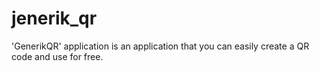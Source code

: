 # jenerik_qr

'GenerikQR' application is an application that you can easily create a QR code and use for free.

